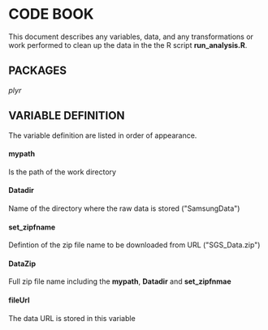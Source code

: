# CODE BOOK

This document describes any variables, data, and any transformations or work performed to clean up the data in the the R script **run_analysis.R**.

## PACKAGES
*plyr*

## VARIABLE DEFINITION
The variable definition are listed in order of appearance.

#### mypath
Is the path of the work directory

#### Datadir
Name of the directory where the raw data is stored ("SamsungData")

#### set_zipfname
Defintion of the zip file name to be downloaded from URL ("SGS_Data.zip")

#### DataZip
Full zip file name including the **mypath**, **Datadir** and **set_zipfnmae**

#### fileUrl
The data URL is stored in this variable

